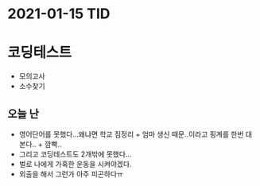 # 2021-01-15 TID

# 코딩테스트

- 모의고사
- 소수찾기

## 오늘 난

- 영어단어를 못했다...왜냐면 학교 짐정리 + 엄마 생신 때문..이라고 핑계를 한번 대본다.. + 깜빡..
- 그리고 코딩테스트도 2개밖에 못했다...
- 벌로 나에게 가혹한 운동을 시켜야겠다.
- 외출을 해서 그런가 아주 피곤하다ㅠ
